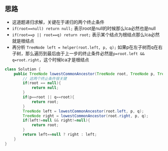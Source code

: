 ## 思路

- 这道题递归求解，关键在于递归的两个终止条件
- `if(root==null) return null;` 表示root是null的时候那么lca必然也是null
- `if(root==p || root==q) return root;` 表示某个结点为根结点那么lca必然就是根结点
- 再分析 `TreeNode left = helper(root.left, p, q);` 如果p在左子树而q在右子树，那么遍历到最后由于上一步的终止条件必然是`p=root.left && q=root.right`，这个时候lca才是根结点

```java
class Solution {
    public TreeNode lowestCommonAncestor(TreeNode root, TreeNode p, TreeNode q) {
        // 这两个终止条件很关键
        if(root == null){
            return null;
        }
        if(p==root || q==root){
            return root;
        }
        TreeNode left = lowestCommonAncestor(root.left, p, q);
        TreeNode right = lowestCommonAncestor(root.right, p, q);
        if(left!=null && right!=null){
            return root;
        }
        return left==null ? right : left;
    }
}
```